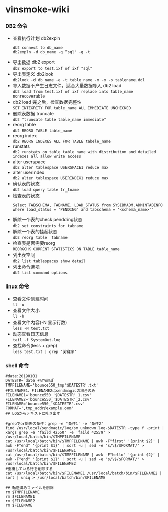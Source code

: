 # vinsmoke-wiki  

### DB2 命令  
* 查看执行计划 db2expln  
  ```
  db2 connect to db_name
  db2expln -d db_name -q “sql" -g -t
  ```
* 导出数据 db2 export  
  `db2 export to test.ixf of ixf "sql"`  
* 导出表定义 db2look  
  `db2look -d db_name -e -t table_name -m -x -o tablename.ddl`  
* 导入数据不产生日志文件，适合大量数据导入 db2 load  
  `db2 load from test.ixf of ixf replace into table_name nonrecoverable`  
* db2 load 完之后，检查数据完整性  
  `SET INTEGRITY FOR table_name ALL IMMEDIATE UNCHECKED`
* 删除表数据 truncate  
  `db2 "truncate table table_name immediate"`  
* reorg table  
  `db2 REORG TABLE table_name`  
* reorg index  
  `db2 REORG INDEXES ALL FOR TABLE tabele_name`  
* runstats  
  `db2 runstats on table table_name with distribution and detailed indexes all allow write access`  
* alter userspace  
  `db2 alter tablespace USERSPACE1 reduce max`  
* alter userindex  
  `db2 alter tablespace USERINDEX1 reduce max`  
* 确认表的状态  
  `db2 load query table tr_tname`
* 检查表的状态  
  ```
  Select TABSCHEMA, TABNAME, LOAD_STATUS from SYSIBMADM.ADMINTABINFO 
  where load_status = 'PENDING' and tabschema = '<schema_name>'"
  ```
* 解除一个表的check pendding状态  
  `db2 set constraints for tabname`  
* 解除一个表的挂起状态  
  `db2 reorg table  tabname`  
* 检查表是否需要reorg  
  `REORGCHK CURRENT STATISTICS ON TABLE table_name`  
* 列出表空间  
  `db2 list tablespaces show detail`  
* 列出命令选项  
  `db2 list command options`  

### linux 命令
* 查看文件创建时间   
  `ll -u`
* 查看文件大小  
  `ll -h`  
* 查看文件内容(-N 显示行数)  
  `less -N test.txt`  
* 动态查看日志信息  
  `tail -f SystemOut.log`  
* 查找命令(less + grep)  
  `less test.txt | grep '关键字'`  

### shell 命令  
 ```
#date:20190101
DATESTR=`date +%Y%m%d`
TMPFILENAME='bounce550_tmp'$DATESTR'.txt'
#FILENAME1、FILENAME2はsendmagicの場合のみ
FILENAME1='bounce550_'$DATESTR'_1.csv'
FILENAME2='bounce550_'$DATESTR'_2.csv'
FILENAME='bounce550_'$DATESTR'.csv'
FORMAT=',tmp_addr@example.com'
## LOGからテキストに吐き出す
​
#grepでor関係の条件：grep -e '条件1' -e '条件2' 
find /usr/local/sendmagic/log/sm_unknown.log-$DATESTR -type f -print | xargs grep -e 'faild 42550' -e 'faild 42559' > /usr/local/batch/bin/$TMPFILENAME
cat /usr/local/batch/bin/$TMPFILENAME | awk -F"first" '{print $2}' | awk -F"end" '{print $1}' | sort -u | sed -e "s/\$/$FORMAT/" > /usr/local/batch/bin/$FILENAME1
cat /usr/local/batch/bin/$TMPFILENAME | awk -F"hello" '{print $2}' | awk -F"end" '{print $1}' | sort -u | sed -e "s/\$/$FORMAT/" > /usr/local/batch/bin/$FILENAME2
#重複している行を削除する
cat /usr/local/batch/bin/$FILENAME1 /usr/local/batch/bin/$FILENAME2 |  sort | uniq > /usr/local/batch/bin/$FILENAME
​
## 転送済みファイルを削除
rm $TMPFILENAME
rm $FILENAME1
rm $FILENAME2
rm $FILENAME
 ```
